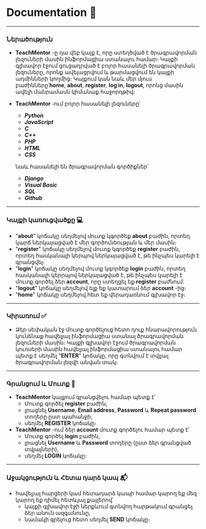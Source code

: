 # Documentation :page_facing_up:
___

### Ներածություն

* __TeachMentor__ -ը դա վեբ կայք է, որը ստեղծված է 
ծրագրավորման լեզուների մասին ինֆորմացիա ստանալու համար։
Կայքի գլխավոր էջում ցուցադրված է բոլոր հասանելի ծրագրավորման 
լեզուները, որոնք ավելացրվում և թարմացվում են կայքի ադմինների կողմից։
Կայքում կան նաև մեր մյուս բաժինները՝__home__, __about__, __register__, __log in__,
__logout__, որոնց մասին ավելի մանրամասն կիմանաք հաջորդթիվ։

* __TeachMentor__ ֊ում բոլոր հասանելի լեզուները՝
    * ___Python___
    * ___JavaScript___
    * ___C___
    * ___C++___
    * ___PHP___
    * ___HTML___
    * ___CSS___

    նաև հասանելի են ծրագրավորման գործիքներ՝
    * ___Django___
    * ___Visual Basic___
    * ___SQL___
    * ___Github___
___
### Կայքի կառուցվածքը  :computer:
* "__about__" կոճակը սեղմելով մուտք կգործեք __about__ 
բաժին, որտեղ կարճ ներկայացված է մեր գործունեության
և մեր մասին։
* "__register__" կոճակը սեղմելով մուտք կգործեք __register__ 
բաժին, որտեղ հասկանալի կերպով ներկայացված է, թե 
ինչպես կարելի է գրանցվել։
* "__login__" կոճակը սեղմելով մուտք կգործեք __login__ 
բաժին, որտեղ հասկանալի կերրպով ներկայացված է, թե
ինչպես կարելի է մուտք գործել ձեր __account__, որը ստեղցել եք
__register__ բաժնում:
* "__logout__" կոճակը սեղմելով ելք եք կատարում ձեր __account__ -ից։
* "__home__" կոճակը սեղմելով հետ եք վերադառնում գլխավոր էջ։
___
### Կիրառում :white_check_mark:

* Ձեր սեփական էջ մուտք գործելուց հետո դուք հնարավորություն կունենաք
հավելյալ ինֆորմացիա ստանալ ծրագրավորման լեզուների մասին։
Կայքի գլխավոր էջում ծրագրավորման կուռսերի մասին հավելյալ 
ինֆորմացիա ստանալու համար պետք է սեղմել "__ENTER__" կոճակը,
որը գտնվում է տվլյալ ծրագրավորման լեզվի անվան տակ։
___
### Գրանցում և Մուտք :e-mail:

* __TeachMentor__ կայքում գրանցվելու համար պետք է՝
  * Մուտք գործել __register__ բաժին,
  * լրացնել __Username__, __Email address__, __Password__ և
  __Repeat password__ տողերը ըստ պահանջի,
  * սեղմել __REGISTER__ կոճակը։
* __TeachMentor__ -ում ձեր __account__ մուտք գործելու համար պետք է՝
  * Մուտք գործել __login__ բաժին,
  * լրացնել __Username__ և __Password__ տողերը (ըստ
  ձեր գրանցված տվյալների),
  * սեղմել __LOGIN__ կոճակը։
___
### Աջակցություն և Հետա դարձ կապ :mailbox_with_mail:

* հավելյալ հարցերի կամ հետադարձ կապի համար կարող եք մեզ կարող եք դիմել հետևյալ քայլերով՝
  * կայքի գլխավոր էջի ներքևում գտնվող հարթակում
  գրանցել ձեր անուն ազգանունը,
  * նամակի գրելուց հետո սեղմել __SEND__ կոճակը։
